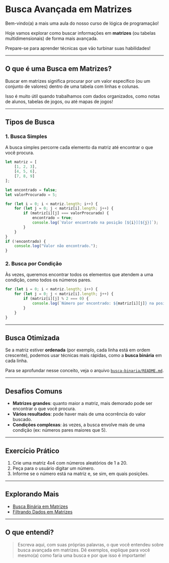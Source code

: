# Busca Avançada em Matrizes

Bem-vindo(a) a mais uma aula do nosso curso de lógica de programação!

Hoje vamos explorar como buscar informações em **matrizes** (ou tabelas multidimensionais) de forma mais avançada.

Prepare-se para aprender técnicas que vão turbinar suas habilidades!

---

## O que é uma Busca em Matrizes?

Buscar em matrizes significa procurar por um valor específico (ou um conjunto de valores) dentro de uma tabela com linhas e colunas.

Isso é muito útil quando trabalhamos com dados organizados, como notas de alunos, tabelas de jogos, ou até mapas de jogos!

---

## Tipos de Busca

### 1. Busca Simples

A busca simples percorre cada elemento da matriz até encontrar o que você procura.

```js
let matriz = [
    [1, 2, 3],
    [4, 5, 6],
    [7, 8, 9]
];

let encontrado = false;
let valorProcurado = 5;

for (let i = 0; i < matriz.length; i++) {
    for (let j = 0; j < matriz[i].length; j++) {
        if (matriz[i][j] === valorProcurado) {
            encontrado = true;
            console.log(`Valor encontrado na posição [${i}][${j}]`);
        }
    }
}
if (!encontrado) {
    console.log("Valor não encontrado.");
}
```

### 2. Busca por Condição

Às vezes, queremos encontrar todos os elementos que atendem a uma condição, como todos os números pares.

```js
for (let i = 0; i < matriz.length; i++) {
    for (let j = 0; j < matriz[i].length; j++) {
        if (matriz[i][j] % 2 === 0) {
            console.log(`Número par encontrado: ${matriz[i][j]} na posição [${i}][${j}]`);
        }
    }
}
```

---

## Busca Otimizada

Se a matriz estiver **ordenada** (por exemplo, cada linha está em ordem crescente), podemos usar técnicas mais rápidas, como a **busca binária** em cada linha.

Para se aprofundar nesse conceito, veja o arquivo [`busca-binaria/README.md`](../busca-binaria/README.md).

---

## Desafios Comuns

- **Matrizes grandes**: quanto maior a matriz, mais demorado pode ser encontrar o que você procura.
- **Vários resultados**: pode haver mais de uma ocorrência do valor buscado.
- **Condições complexas**: às vezes, a busca envolve mais de uma condição (ex: números pares maiores que 5).

---

## Exercício Prático

1. Crie uma matriz 4x4 com números aleatórios de 1 a 20.
2. Peça para o usuário digitar um número.
3. Informe se o número está na matriz e, se sim, em quais posições.

---

## Explorando Mais

- [Busca Binária em Matrizes](./busca-binaria/README.md)
- [Filtrando Dados em Matrizes](./filtros/README.md)

---

## O que entendi?

> Escreva aqui, com suas próprias palavras, o que você entendeu sobre busca avançada em matrizes. Dê exemplos, explique para você mesmo(a) como faria uma busca e por que isso é importante!
